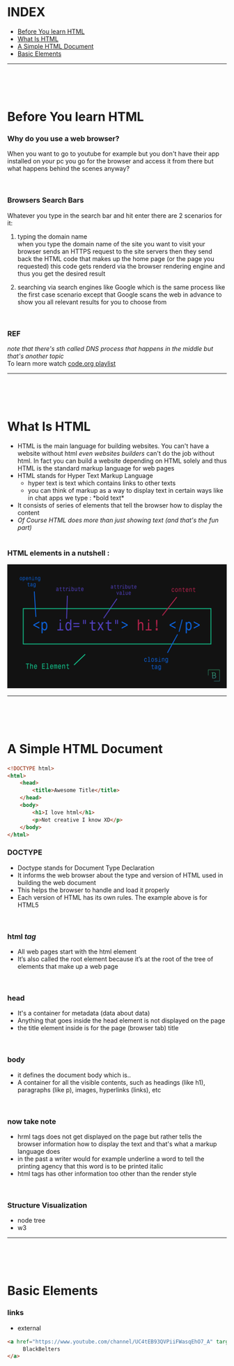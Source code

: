 # INDEX
- [Before You learn HTML](#l0)
- [What Is HTML](#l1)
- [A Simple HTML Document](#l2)
- [Basic Elements](#l3)
___
<br><br><br>


# <span id="l0">Before You learn HTML</span>


### Why do you use a web browser?

When you want to go to youtube for example but you don't have their app installed on your pc you go for the browser and access it from there but what happens behind the scenes anyway?

<br>


### Browsers Search Bars

Whatever you type in the search bar and hit enter there are 2 scenarios for it:

1) typing the domain name <br> when you type the domain name of the site you want to visit your browser sends an HTTPS request to the site servers then they send back the HTML code that makes up the home page (or the page you requested) this code gets renderd via the browser rendering engine and thus you get the desired result <br>

2) searching via search engines like Google which is the same process like the first case scenario except that Google scans the web in advance to show you all relevant results for you to choose from

<br>

### REF

_note that there's sth called DNS process that happens in the middle but that's another topic_
<br>
To learn more watch [code.org playlist](https://www.youtube.com/playlist?list=PLzdnOPI1iJNfMRZm5DDxco3UdsFegvuB7)

___
<br><br><br>


# <span id="l1">What Is HTML</span>
- HTML is the main language for building websites. You can't have a website without html _even websites builders_ can't do the job without html. In fact you can build a website depending on HTML solely and thus HTML is the standard markup language for web pages
- HTML stands for Hyper Text Markup Language
    - hyper text is text which contains links to other texts
    - you can think of markup as a way to display text in certain ways like in chat apps we type : \*bold text\*
- It consists of series of elements that tell the browser how to display the content
- _Of Course HTML does more than just showing text (and that's the fun part)_
<br><br>
### HTML elements in a nutshell :
![HTML elements in a nutshell](https://raw.githubusercontent.com/blackbeltdevelopers/cheatsheats/main/assets/md-pics/html-element.jpg)
___
<br><br><br>

# <span id="l2">A Simple HTML Document</span>
```HTML
<!DOCTYPE html>
<html>
    <head>
        <title>Awesome Title</title>
    </head>
    <body>
        <h1>I love html</h1>
        <p>Not creative I know XD</p>
    </body>
</html>
```
### DOCTYPE
- Doctype stands for Document Type Declaration
- It informs the web browser about the type and version of HTML used in building the web document
- This helps the browser to handle and load it properly
- Each version of HTML has its own rules. The example above is for HTML5
<br>

### html _tag_

- All web pages start with the html element
- It’s also called the root element because it’s at the root of the tree of elements that make up a web page
<br>

### head

- It's a container for metadata (data about data)
- Anything that goes inside the head element is not displayed on the page
- the title element inside is for the page (browser tab) title
<br>

### body

- it defines the document body which is..
- A container for all the visible contents, such as headings (like h1), paragraphs (like p), images, hyperlinks (links), etc
<br>

### now take note

- hrml tags does not get displayed on the page but rather tells the browser information how to display the text and that's what a markup language does
- in the past a writer would for example underline a word to tell the printing agency that this word is to be printed italic
- html tags has other information too other than the render style
<br>

### Structure Visualization

- node tree
- w3
___
<br><br><br>

# <span id="l3">Basic Elements</span>

### links

- external
```HTML
<a href="https://www.youtube.com/channel/UC4tEB93QVPiiFWasqEhO7_A" target="_blank">
     BlackBelters
</a>
```

